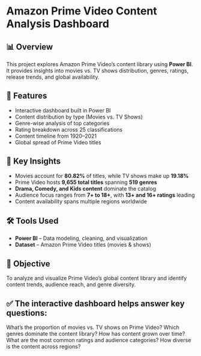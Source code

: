 # Amazon Prime Video Content Analysis Dashboard
## 📊 Overview
This project explores Amazon Prime Video’s content library using **Power BI**.  
It provides insights into movies vs. TV shows distribution, genres, ratings, release trends, and global availability.

## 🚀 Features
- Interactive dashboard built in Power BI  
- Content distribution by type (Movies vs. TV Shows)  
- Genre-wise analysis of top categories  
- Rating breakdown across 25 classifications  
- Content timeline from 1920–2021  
- Global spread of Prime Video titles  

## 📌 Key Insights
- Movies account for **80.82%** of titles, while TV shows make up **19.18%**  
- Prime Video hosts **9,655 total titles** spanning **519 genres**  
- **Drama, Comedy, and Kids content** dominate the catalog  
- Audience focus ranges from **7+ to 18+**, with **13+ and 16+ ratings** leading  
- Content availability spans multiple regions worldwide  

## 🛠️ Tools Used
- **Power BI** – Data modeling, cleaning, and visualization  
- **Dataset** – Amazon Prime Video titles (movies & shows)  

## 🎯 Objective
To analyze and visualize Prime Video’s global content library and identify content trends, audience reach, and genre diversity.

## ✅ The interactive dashboard helps answer key questions:
What’s the proportion of movies vs. TV shows on Prime Video?
Which genres dominate the content library?
How has content grown over time?
What are the most common ratings and audience categories?
How diverse is the content across regions?
